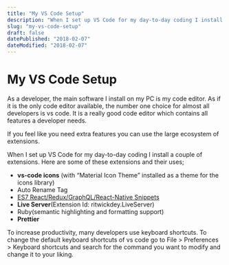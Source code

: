 ```yaml
---
title: "My VS Code Setup"
description: "When I set up VS Code for my day-to-day coding I install these extensions."
slug: "my-vs-code-setup"
draft: false
datePublished: "2018-02-07"
dateModified: "2018-02-07"
---
```


# My VS Code Setup

As a developer, the main software I install on my PC is my code editor. As if it is the only code editor available, the number one choice for almost all developers is vs code. It is a really good code editor which contains all features a developer needs.

If you feel like you need extra features you can use the large ecosystem of extensions.

When I set up VS Code for my day-to-day coding I install a couple of extensions. Here are some of these extensions and their uses;

- **vs-code icons** (with “Material Icon Theme” installed as a theme for the icons library)
- Auto Rename Tag
- [ES7 React/Redux/GraphQL/React-Native Snippets](https://www.digitalocean.com/community/tutorials/the-best-react-extension-for-vs-code)
- **Live Server**(Extension Id: ritwickdey.LiveServer)
- Ruby(semantic highlighting and formatting support)
- **Prettier**

To increase productivity, many developers use keyboard shortcuts. To change the default keyboard shortcuts of vs code go to File > Preferences > Keyboard shortcuts and search for the command you want to modify and change it to your liking.

